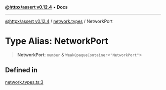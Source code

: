 [**@httpx/assert v0.12.4**](../../README.md) • **Docs**

***

[@httpx/assert v0.12.4](../../README.md) / [network.types](../README.md) / NetworkPort

# Type Alias: NetworkPort

> **NetworkPort**: `number` & `WeakOpaqueContainer`\<`"NetworkPort"`\>

## Defined in

[network.types.ts:3](https://github.com/belgattitude/httpx/blob/acde85be3548fccd6cc1a311d7f8d4419e2b6ce0/packages/assert/src/network.types.ts#L3)
